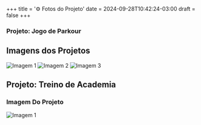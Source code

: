 +++
title = '⚙️ Fotos do Projeto'
date = 2024-09-28T10:42:24-03:00
draft = false
+++

### Projeto: Jogo de Parkour

## Imagens dos Projetos

![Imagem 1](/images/1%20fase.png)
![Imagem 2](/images/2%20fase.png)
![Imagem 3](/images/3%20fase.png)

## Projeto: Treino de Academia

### Imagem Do Projeto

![Imagem 1](/images/1%20treino.png)
